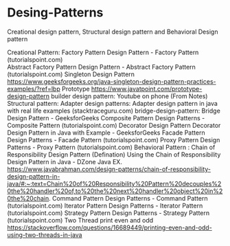 # Desing-Patterns
Creational design pattern, Structural design pattern and Behavioral Design pattern

Creational Pattern:
Factory Pattern  Design Pattern - Factory Pattern (tutorialspoint.com)<br>
Abstract Factory Pattern  Design Pattern - Abstract Factory Pattern (tutorialspoint.com)
Singleton Design Pattern  https://www.geeksforgeeks.org/java-singleton-design-pattern-practices-examples/?ref=lbp
Prototype https://www.javatpoint.com/prototype-design-pattern
builder design pattern:   Youtube on phone 
(From Notes)
Structural pattern:
Adapter design patterns:   Adapter design pattern in java with real life examples (stacktraceguru.com)
bridge-design-pattern: Bridge Design Pattern - GeeksforGeeks
Composite Pattern Design Patterns - Composite Pattern (tutorialspoint.com)
Decorator Design Pattern  Decorator Design Pattern in Java with Example - GeeksforGeeks
Facade Pattern Design Patterns - Facade Pattern (tutorialspoint.com)
Proxy Pattern Design Patterns - Proxy Pattern (tutorialspoint.com)
Behavioral Pattern :
Chain of Responsibility Design Pattern  (Defination) Using the Chain of Responsibility Design Pattern in Java - DZone Java
EX. https://www.javabrahman.com/design-patterns/chain-of-responsibility-design-pattern-in-java/#:~:text=Chain%20of%20Responsibility%20Pattern%20decouples%20the%20handler%20of,to%20the%20next%20handler%20object%20in%20the%20chain.
Command Pattern  Design Patterns - Command Pattern (tutorialspoint.com)
Iterator Pattern  Design Patterns - Iterator Pattern (tutorialspoint.com)
Strategy Pattern  Design Patterns - Strategy Pattern (tutorialspoint.com)
Two Thread print even and odd
https://stackoverflow.com/questions/16689449/printing-even-and-odd-using-two-threads-in-java



